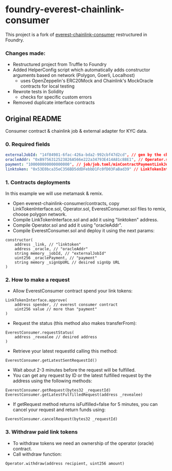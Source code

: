 # foundry-everest-chainlink-consumer

This project is a fork of [everest-chainlink-consumer](https://github.com/EverID/everest-chainlink-consumer) restructured in Foundry.

### Changes made:

- Restructured project from Truffle to Foundry
- Added HelperConfig script which automatically adds constructor arguments based on network (Polygon, Goerli, Localhost)
  - uses OpenZeppelin's ERC20Mock and Chainlink's MockOracle contracts for local testing
- Rewrote tests in Solidity
  - checks for specific custom errors
- Removed duplicate interface contracts

## Original README

Consumer contract & chainlink job & external adapter for KYC data.

### 0. Required fields

```yaml
externalJobId: "14f84981-6fac-426a-bda2-992cbf47d2cd", // gen by the chainlink node
oracleAddr: "0xB9756312523826A566e222a34793E414A81c88E1", // Operator.sol
payment: "100000000000000000", // job/job.toml/minContractPaymentLinkJuels
linktoken: "0x53E0bca35eC356BD5ddDFebbD1Fc0fD03FaBad39" // LinkTokenInterface.sol
```

### 1. Contracts deployments

In this example we will use metamask & remix.

- Open everest-chainlink-consumer/contracts, copy LinkTokenInterface.sol, Operator.sol, EverestConsumer.sol files to remix, choose polygon network.
- Compile LinkTokenInterface.sol and add it using "linktoken" address.
- Compile Operator.sol and add it using "oracleAddr".
- Compile EverestConsumer.sol and deploy it using the next params:

```solidity
constructor(
    address _link, // "linktoken"
    address _oracle, // "oracleAddr"
    string memory _jobId, // "externalJobId"
    uint256 _oraclePayment, // "payment"
    string memory _signUpURL // desired signUp URL
)
```

### 2. How to make a request

- Allow EverestConsumer contract spend your link tokens:

```solidity
LinkTokenInterface.approve(
    address spender, // everest consumer contract
    uint256 value // more than "payment"
)
```

- Request the status (this method also makes transferFrom):

```solidity
EverestConsumer.requestStatus(
    address _revealee // desired address
)
```

- Retrieve your latest requestId calling this method:

```solidity
EverestConsumer.getLatestSentRequestId()
```

- Wait about 2-3 minutes before the request will be fulfilled.
- You can get any request by ID or the latest fulfilled request by the address using the following methods:

```solidity
EverestConsumer.getRequest(bytes32 _requestId)
EverestConsumer.getLatestFulfilledRequest(address _revealee)
```

- If getRequest method returns isFulfilled=false for 5 minutes, you can cancel your request and return funds using:

```solidity
EverestConsumer.cancelRequest(bytes32 _requestId)
```

### 3. Withdraw paid link tokens

- To withdraw tokens we need an ownership of the operator (oracle) contract.
- Call withdraw function:

```solidity
Operator.withdraw(address recipient, uint256 amount)
```
